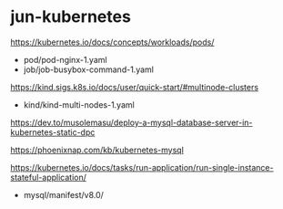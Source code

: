 # jun-kubernetes

https://kubernetes.io/docs/concepts/workloads/pods/

* pod/pod-nginx-1.yaml
* job/job-busybox-command-1.yaml

https://kind.sigs.k8s.io/docs/user/quick-start/#multinode-clusters

* kind/kind-multi-nodes-1.yaml

https://dev.to/musolemasu/deploy-a-mysql-database-server-in-kubernetes-static-dpc

https://phoenixnap.com/kb/kubernetes-mysql

https://kubernetes.io/docs/tasks/run-application/run-single-instance-stateful-application/

* mysql/manifest/v8.0/
